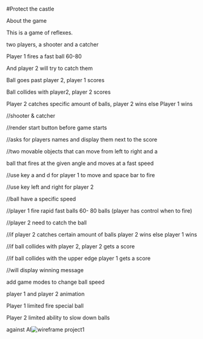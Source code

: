 #Protect the castle

About the game 

This is a game of reflexes. 

two players, a shooter and  a catcher

Player 1 fires a fast  ball 60-80

And player 2 will try to catch them

Ball goes past player 2, player 1 scores

Ball collides with player2, player 2 scores

Player 2 catches specific amount of balls, player 2 wins else Player 1 wins




//shooter & catcher

//render start button before game starts

//asks for players names and display them next to the score

//two movable objects that can move from left to right and a 

ball that fires at the given angle  and moves at a fast speed

//use key a and d for player 1 to move and space bar to fire

//use key  left and right for  player 2

//ball have a specific speed

//player 1 fire rapid fast balls  60- 80 balls (player has control when to fire)

//player 2 need to catch the ball

//if player  2 catches certain amount of balls player 2 wins else player 1 wins

//if ball collides with player 2, player 2 gets a score

//if ball collides with the upper edge player 1 gets a score

//will display winning message




add game modes to change ball speed

player 1 and player 2 animation

Player 1 limited fire special ball

Player 2 limited ability to slow down balls



against AI![wireframe project1](https://user-images.githubusercontent.com/22379194/138540531-9622c6af-3c10-4f47-af6f-545e4b409432.png)

